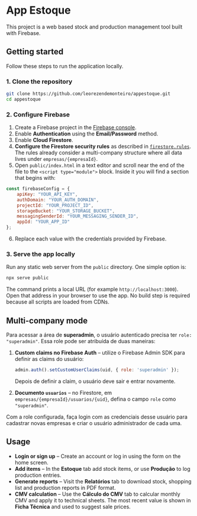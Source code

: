 # App Estoque

This project is a web based stock and production management tool built with Firebase.

## Getting started

Follow these steps to run the application locally.

### 1. Clone the repository

```bash
git clone https://github.com/leorezendemonteiro/appestoque.git
cd appestoque
```

### 2. Configure Firebase

1. Create a Firebase project in the [Firebase console](https://console.firebase.google.com/).
2. Enable **Authentication** using the **Email/Password** method.
3. Enable **Cloud Firestore**.
4. **Configure the Firestore security rules** as described in [`firestore.rules`](firestore.rules). The rules already consider a multi-company structure where all data lives under `empresas/{empresaId}`.
5. Open `public/index.html` in a text editor and scroll near the end of the file to the `<script type="module">` block. Inside it you will find a section that begins with:

```javascript
const firebaseConfig = {
    apiKey: "YOUR_API_KEY",
    authDomain: "YOUR_AUTH_DOMAIN",
    projectId: "YOUR_PROJECT_ID",
    storageBucket: "YOUR_STORAGE_BUCKET",
    messagingSenderId: "YOUR_MESSAGING_SENDER_ID",
    appId: "YOUR_APP_ID"
};
```

6. Replace each value with the credentials provided by Firebase.

### 3. Serve the app locally

Run any static web server from the `public` directory. One simple option is:

```bash
npx serve public
```

The command prints a local URL (for example `http://localhost:3000`). Open that address in your browser to use the app. No build step is required because all scripts are loaded from CDNs.

## Multi-company mode

Para acessar a área de **superadmin**, o usuário autenticado precisa ter `role: "superadmin"`.
Essa role pode ser atribuída de duas maneiras:

1. **Custom claims no Firebase Auth** – utilize o Firebase Admin SDK para definir as claims do usuário:

   ```js
   admin.auth().setCustomUserClaims(uid, { role: 'superadmin' });
   ```

   Depois de definir a claim, o usuário deve sair e entrar novamente.

2. **Documento `usuarios`** – no Firestore, em `empresas/{empresaId}/usuarios/{uid}`, defina o campo `role` como `"superadmin"`.

Com a role configurada, faça login com as credenciais desse usuário para cadastrar
novas empresas e criar o usuário administrador de cada uma.

## Usage

- **Login or sign up** – Create an account or log in using the form on the home screen.
- **Add items** – In the **Estoque** tab add stock items, or use **Produção** to log production entries.
- **Generate reports** – Visit the **Relatórios** tab to download stock, shopping list and production reports in PDF format.
- **CMV calculation** – Use the **Cálculo do CMV** tab to calcular monthly CMV and apply it to technical sheets. The most recent value is shown in **Ficha Técnica** and used to suggest sale prices.
